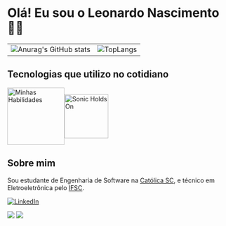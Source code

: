 # Olá! Eu sou o Leonardo Nascimento 🙋‍♂️

<table style="background-color: transparent; border: none;">
  <tr>
    <td>
      <img src="https://github-readme-stats.vercel.app/api?username=leonsnw&count_private=true&show_icons=true&theme=dark" alt="Anurag's GitHub stats">
    </td>
    <td>
      <img src="https://github-readme-stats.vercel.app/api/top-langs/?username=leonsnw&layout=compact&count_private=true&theme=dark" alt="TopLangs">
    </td>
  </tr>
</table>

## Tecnologias que utilizo no cotidiano

<div style="display: flex; align-items: center;">
  <a href="https://skillicons.dev">
    <img src="https://skillicons.dev/icons?i=nodejs,cs,py,linux,mysql,unity&perline=3" alt="Minhas Habilidades" width="130">
  </a>
  <img src="https://c.tenor.com/5ry-200hErMAAAAd/tenor.gif" alt="Sonic Holds On" width="100">
</div>

## Sobre mim

Sou estudante de Engenharia de Software na [Católica SC](https://www.catolicasc.org.br), e técnico em Eletroeletrônica pelo [IFSC](https://www.ifsc.edu.br/web/campus-joinville). 

[![LinkedIn](https://img.shields.io/badge/LinkedIn-0077B5?style=for-the-badge&logo=linkedin&logoColor=white)](https://www.linkedin.com/in/leonardo-nascimento-903905193/)

<img src="https://www.videogamesprites.net/ChronoTrigger/Party/Robo/Robo%20-%20Walk%20(Front).gif"> <img src="https://www.arcadeartwork.org/galleries/snesanimsprites/bobsnes57.gif">
